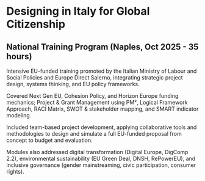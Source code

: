 # Designing in Italy for Global Citizenship

## National Training Program (Naples, Oct 2025 - 35 hours)

Intensive EU-funded training promoted by the Italian Ministry of Labour and Social Policies and Europe Direct Salerno, integrating strategic project design, systems thinking, and EU policy frameworks.

Covered Next Gen EU, Cohesion Policy, and Horizon Europe funding mechanics; Project & Grant Management using PM², Logical Framework Approach, RACI Matrix, SWOT & stakeholder mapping, and SMART indicator modeling.

Included team-based project development, applying collaborative tools and methodologies to design and simulate a full EU-funded proposal from concept to budget and evaluation.

Modules also addressed digital transformation (Digital Europe, DigComp 2.2), environmental sustainability (EU Green Deal, DNSH, RePowerEU), and inclusive governance (gender mainstreaming, civic participation, consumer rights).
